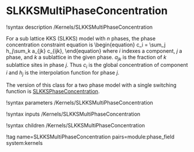 # SLKKSMultiPhaseConcentration

!syntax description /Kernels/SLKKSMultiPhaseConcentration

For a sub lattice KKS (SLKKS) model with $n$ phases, the phase concentration
constraint equation is
\begin{equation}
 c_i = \sum_j h_j\sum_k a_{jk} c_{ijk},
\end{equation}
where $i$ indexes a component, $j$ a phase, and $k$ a sublattice in the given
phase. $a_{jk}$ is the fraction of $k$ sublattice sites in phase $j$. Thus $c_i$
is the global concentration of component $i$ and $h_j$ is the interpolation
function for phase $j$.

The version of this class for a two phase model with a single switching function
is [SLKKSPhaseConcentration](/SLKKSPhaseConcentration.md).

!syntax parameters /Kernels/SLKKSMultiPhaseConcentration

!syntax inputs /Kernels/SLKKSMultiPhaseConcentration

!syntax children /Kernels/SLKKSMultiPhaseConcentration

!tag name=SLKKSMultiPhaseConcentration pairs=module:phase_field system:kernels

